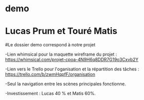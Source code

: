 # demo
# Lucas Prum et Touré Matis

#Le dossier demo correspond à notre projet

-Lien whimsical pour la maquette wireframe du projet :
https://whimsical.com/projet-cpoa-4N9H6q8DDR7G19o3Cxvb2Y

-Lien vers le Trello pour l'oganisation et la répartition des tâches :
https://trello.com/b/zwmHqpfF/organisation

-Seul la navigation entre les scènes principales fonctionne.

-Investissement : Lucas 40 % et Matis 60%.

